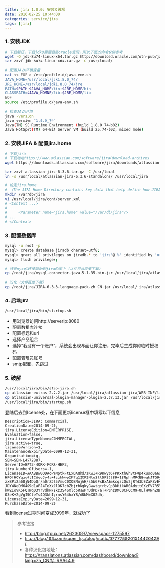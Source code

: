 ```yaml
---
title: jira 1.0.0: 安装及破解
date: 2016-02-25 10:44:00
categories: service/jira
tags: [jira]
---
```


### 1. 安装JDK
``` bash
# 下载解压，下载jdk8需要登录oracle官网，所以下面的命令仅供参考
wget -O jdk-8u74-linux-x64.tar.gz http://download.oracle.com/otn-pub/java/jdk/8u74-b02/jdk-8u74-linux-x64.tar.gz?AuthParam=1456382948_f9226abf85a83c6abc301550abf1aef2
tar zxvf jdk-8u74-linux-x64.tar.gz -C /usr/local/
 
# 配置JAVA环境变量
cat << EOF > /etc/profile.d/java-env.sh
JAVA_HOME=/usr/local/jdk1.8.0_74/
JRE_HOME=/usr/local/jdk1.8.0_74/jre
PATH=$PATH:$JAVA_HOME/bin:$JRE_HOME/bin
CLASSPATH=$JAVA_HOMNE/lib:$JRE_HOME/lib
EOF
source /etc/profile.d/java-env.sh
 
# 检查JAVA环境
java -version
java version "1.8.0_74"
Java(TM) SE Runtime Environment (build 1.8.0_74-b02)
Java HotSpot(TM) 64-Bit Server VM (build 25.74-b02, mixed mode)
```

### 2. 安装JIRA & 配置jira.home
``` bash
# 下载jira
# 下载地址https://www.atlassian.com/software/jira/download-archives
wget https://downloads.atlassian.com/software/jira/downloads/atlassian-jira-6.3.6.tar.gz

tar zxvf atlassian-jira-6.3.6.tar.gz -C /usr/local
ln -s /usr/local/atlassian-jira-6.3.6-standalone/ /usr/local/jira

# 设定jira.home
# （The JIRA Home Directory contains key data that help define how JIRA works. You must have a JIRA home directory pecified for your JIRA instance before you can start it. This document describes how to specify the location of he JIRA home directory for your JIRA instance.）
mkdir /var/db/jira
vi /usr/local/jira/conf/server.xml
# <Context ...>
# ...
#     <Parameter name="jira.home" value="/var/db/jira"/>
# ...
# </Context>
```

### 3. 配置数据库
``` bash
mysql -u root -p
mysql> create database jiradb charset=utf8;
mysql> grant all privileges on jiradb.* to 'jira'@'%' identified by 'urpass';
mysql> flush privileges;
 
# 拷贝mysql连接驱动到jira的库中（文件可以百度下载）
cp /root/jira/mysql-connector-java-5.1.35-bin.jar /usr/local/jira/atlassian-jira/WEB-INF/lib/
 
# 汉化（文件百度下载）
cp /root/jira/JIRA-6.3.3-language-pack-zh_CN.jar /usr/local/jira/atlassian-jira/WEB-INF/lib/
```

### 4. 启动jira
``` bash
/usr/local/jira/bin/startup.sh
```
- 用浏览器访问http://serverip:8080
- 配置数据库连接
- 配置标题和url
- 选择产品组合
- 选择"我没有一个账户"，系统会出现界面让你注册，完毕后生成你的临时授权码
- 配置管理员账号
- smtp配置，先跳过
 
### 5. 破解
``` bash
/usr/local/jira/bin/stop-jira.sh
cp atlassian-extras-2.2.2.jar /usr/local/jira/atlassian-jira/WEB-INF/lib/
cp atlassian-universal-plugin-manager-plugin-2.17.13.jar /usr/local/jira/atlassian-jira/WEB-INF/atlassian-bundled-plugins/
/usr/local/jira/bin/startup.sh
```

登陆后去到license处，在下面更新license框中填写以下信息
```
Description=JIRA: Commercial,
CreationDate=2014-09-20,
jira.LicenseEdition=ENTERPRISE,
Evaluation=false,
jira.LicenseTypeName=COMMERCIAL,
jira.active=true,
licenseVersion=2,
MaintenanceExpiryDate=2099-12-31,
Organisation=ig,
SEN=SEN-L4572887,
ServerID=BPT3-4QRK-FCRR-HEP3,
jira.NumberOfUsers=-1,
LicenseID=AAABBw0ODAoPeNptkFtLxDAQhd/zKwI+R9Kwy66FPKxthGhvtF0p4kuso0a6sUwvuP/edissyj4MD
HPOfHOYqzu0tICWeoJy4a+FzzkNwpIK7q1ICF2Ntu3tl5P3Ot89+1SNphnMPCEBwqkJTQ9y9jN+w
zxBPi2a68jW4DpQr/a0rZJS5VmuC0XOBNnjAH/s5bGFxBxABmkcqzzQu2jRTd3bEZaFZvE+AnYzR
JDYWNeDM64G9d1aPJ4TeXxOlOK7cbZbjrbNgkyGwwtg+rbvJpBkHikAR0Adytt0XzFV7R5Y+qQzV
kWZIoVK5FQsWq03YrvdkN/Ekz3S4SXlcpRswPrDdPD/aT+P1nzDMC0CFQCM9+0LlHVNnZQnSTwuR
O3eK+2gVgIUCteTs4Q3khIgrnsY64hxYB/d8bM=X02dh,
LicenseExpiryDate=2099-12-31,
PurchaseDate=2014-09-20
```
看到license过期时间变成2099年，就成功了

> 参考链接
> - http://blog.itpub.net/26230597/viewspace-1275597 
> - http://blog.163.com/super_lpc/blog/static/6777789201544426429/ 
> - 各种汉化包地址：https://translations.atlassian.com/dashboard/download?lang=zh_CN#/JIRA/6.4.9
